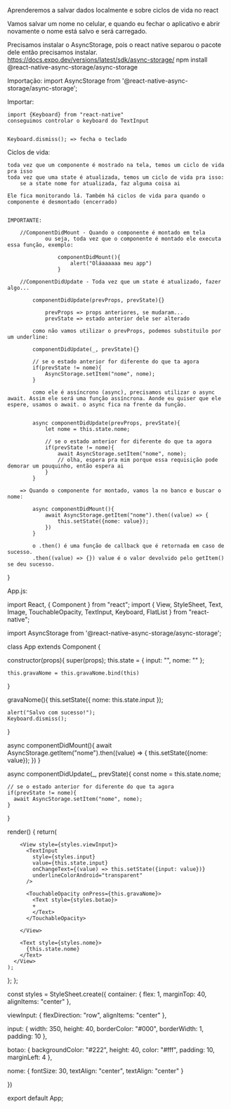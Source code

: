 Aprenderemos a salvar dados localmente e sobre ciclos de vida no react

Vamos salvar um nome no celular, e quando eu fechar o aplicativo e abrir novamente o nome está salvo e será carregado.

Precisamos instalar o AsyncStorage, pois o react native separou o pacote dele então precisamos instalar. 
    https://docs.expo.dev/versions/latest/sdk/async-storage/
    npm install @react-native-async-storage/async-storage
    <!-- npm install @react-native-community/async-storage --save  -->

Importação:
    import AsyncStorage from '@react-native-async-storage/async-storage';

Importar:

    import {Keyboard} from "react-native"
    conseguimos controlar o keyboard do TextInput


    Keyboard.dismiss(); => fecha o teclado

Ciclos de vida:

    toda vez que um componente é mostrado na tela, temos um ciclo de vida pra isso
    toda vez que uma state é atualizada, temos um ciclo de vida pra isso:
        se a state nome for atualizada, faz alguma coisa ai

    Ele fica monitorando lá. Também há ciclos de vida para quando o componente é desmontado (encerrado)


    IMPORTANTE:

        //ComponentDidMount - Quando o componente é montado em tela
                ou seja, toda vez que o componente é montado ele executa essa função, exemplo:
                
                    componentDidMount(){
                        alert("Oláaaaaaa meu app")
                    }

        //ComponentDidUpdate - Toda vez que um state é atualizado, fazer algo...

            componentDidUpdate(prevProps, prevState){}
            
                prevProps => props anteriores, se mudaram...
                prevState => estado anterior dele ser alterado 

            como não vamos utilizar o prevProps, podemos substituilo por um underline:

            componentDidUpdate(_, prevState){}

            // se o estado anterior for diferente do que ta agora
            if(prevState != nome){
                AsyncStorage.setItem("nome", nome);
            }

            como ele é assíncrono (async), precisamos utilizar o async await. Assim ele será uma função assíncrona. Aonde eu quiser que ele espere, usamos o await. o async fica na frente da função. 

            
            async componentDidUpdate(prevProps, prevState){
                let nome = this.state.nome;

                // se o estado anterior for diferente do que ta agora
                if(prevState != nome){
                    await AsyncStorage.setItem("nome", nome);
                    // olha, espera pra mim porque essa requisição pode demorar um pouquinho, então espera ai
                }
            }

        => Quando o componente for montado, vamos la no banco e buscar o nome:

            async componentDidMount(){
                await AsyncStorage.getItem("nome").then((value) => {
                    this.setState({nome: value});
                })
            }

            o .then() é uma função de callback que é retornada em caso de sucesso.
            .then((value) => {}) value é o valor devolvido pelo getItem() se deu sucesso.

  }


App.js:

import React, { Component } from "react";
import { 
  View, 
  StyleSheet, 
  Text,
  Image,
  TouchableOpacity,
  TextInput,
  Keyboard,
  FlatList
} from "react-native";

import AsyncStorage from '@react-native-async-storage/async-storage';

class App extends Component {

  constructor(props){
    super(props);
    this.state = {
      input: "",
      nome: ""
    };

    this.gravaNome = this.gravaNome.bind(this)
  }

  gravaNome(){
    this.setState({
      nome: this.state.input
    });

    alert("Salvo com sucesso!");
    Keyboard.dismiss();
  }
  
  async componentDidMount(){
    await AsyncStorage.getItem("nome").then((value) => {
      this.setState({nome: value});
    })
  }

  async componentDidUpdate(_, prevState){
    const nome = this.state.nome;

    // se o estado anterior for diferente do que ta agora
    if(prevState != nome){
      await AsyncStorage.setItem("nome", nome);
    }
  }

  render() {
    return(
      <View style={styles.container}>
         
        <View style={styles.viewInput}>
          <TextInput 
            style={styles.input}
            value={this.state.input}
            onChangeText={(value) => this.setState({input: value})}
            underlineColorAndroid="transparent"
          />

          <TouchableOpacity onPress={this.gravaNome}>
            <Text style={styles.botao}>
            +
            </Text>
          </TouchableOpacity>

        </View>
        
        <Text style={styles.nome}>
          {this.state.nome}
        </Text>
      </View>
    );
  };
};

const styles = StyleSheet.create({
  container: {
    flex: 1,
    marginTop: 40,
    alignItems: "center"
  },

  viewInput: {
    flexDirection: "row",
    alignItems: "center"
  },

  input: {
    width: 350,
    height: 40,
    borderColor: "#000",
    borderWidth: 1,
    padding: 10
  },

  botao: {
    backgroundColor: "#222",
    height: 40,
    color: "#fff",
    padding: 10,
    marginLeft: 4 
  },

  nome: {
    fontSize: 30,
    textAlign: "center",
    textAlign: "center"
  }



})

export default App;

